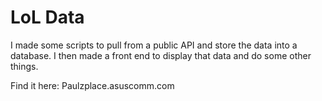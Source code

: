 # LoL Data

I made some scripts to pull from a public API and store the data into a database. I then made a front end to display that data and do some other things.

Find it here: Paulzplace.asuscomm.com

